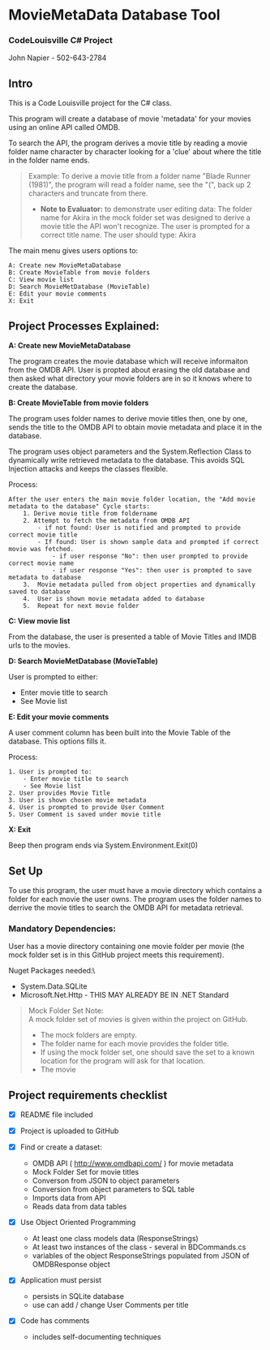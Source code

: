 # MovieMetaData Database Tool

### **CodeLouisville C# Project**
John Napier - 502-643-2784

## Intro
This is a Code Louisville project for the C# class.

This program will create a database of movie 'metadata' for your movies using an online API called OMDB.

To search the API, the program derives a movie title by reading a movie folder name character by character looking for a 'clue' about where the title in the folder name ends.

>Example:  To derive a movie title from a folder name "Blade Runner (1981)", the program will read a folder name, see the "(", back up 2 characters and truncate from there.
>  + **Note to Evaluator:**  to demonstrate user editing data: The folder name for Akira in the mock folder set was designed to derive a movie title the API won't recognize.  The user is prompted for a correct title name.  The user should type: Akira

The main menu gives users options to:

    A: Create new MovieMetaDatabase
    B: Create MovieTable from movie folders
    C: View movie list
    D: Search MovieMetDatabase (MovieTable)
    E: Edit your movie comments
    X: Exit

## Project Processes Explained:

**A: Create new MovieMetaDatabase**

The program creates the movie database which will receive informaiton from the OMDB API.  User is propted about erasing the old database and then asked what directory your movie folders are in so it knows where to create the database.

**B: Create MovieTable from movie folders**

The program uses folder names to derive movie titles then, one by one, sends the title to the OMDB API to obtain movie metadata and place it in the database.

 The program uses object parameters and the System.Reflection Class to dynamically write retrieved metadata to the database.  This avoids SQL Injection attacks and keeps the classes flexible.

Process:

    After the user enters the main movie folder location, the "Add movie metadata to the database" Cycle starts:
        1. Derive movie title from foldername
        2. Attempt to fetch the metadata from OMDB API
            - if not found: User is notified and prompted to provide correct movie title
            - If found: User is shown sample data and prompted if correct movie was fetched.
                - if user response "No": then user prompted to provide correct movie name
                - if user response "Yes": then user is prompted to save metadata to database
        3.  Movie metadata pulled from object properties and dynamically saved to database
        4.  User is shown movie metadata added to database
        5.  Repeat for next movie folder

**C: View movie list**

 From the database, the user is presented a table of Movie Titles and IMDB urls to the movies.

**D: Search MovieMetDatabase (MovieTable)**

User is prompted to either:
- Enter movie title to search
- See Movie list

**E: Edit your movie comments**

A user comment column has been built into the Movie Table of the database.  This options fills it.

Process:

    1. User is prompted to:
        - Enter movie title to search
        - See Movie list
    2. User provides Movie Title
    3. User is shown chosen movie metadata
    4. User is prompted to provide User Comment
    5. User Comment is saved under movie title

**X: Exit**

Beep then program ends via System.Environment.Exit(0)


## Set Up

To use this program, the user must have a movie directory which contains a folder for each movie the user owns.  The program uses the folder names to derrive the movie titles to search the OMDB API for metadata retrieval.  



### Mandatory Dependencies:

User has a movie directory containing one movie folder per movie (the mock folder set is in this GitHub project meets this requirement).

Nuget Packages needed:\
  - System.Data.SQLite
  - Microsoft.Net.Http - THIS MAY ALREADY BE IN .NET Standard



>Mock Folder Set Note:\
>A mock folder set of movies is given within the project on GitHub.
>  + The mock folders are empty.
>  + The folder name for each movie provides the folder title.
>  + If using the mock folder set, one should save the set to a known location for the program will ask for that location.
>  + The movie 

## Project requirements checklist

- [x] README file included
- [x] Project is uploaded to GitHub
- [x] Find or create a dataset:
  - OMDB API ( http://www.omdbapi.com/ ) for movie metadata
  - Mock Folder Set for movie titles
  - Converson from JSON to object parameters
  - Conversion from object parameters to SQL table
  - Imports data from API
  - Reads data from data tables
- [x] Use Object Oriented Programming
  - At least one class models data (ResponseStrings)
  - At least two instances of the class - several in BDCommands.cs
  - variables of the object ResponseStrings populated from JSON of OMDBResponse object
  
- [x] Application must persist
    - persists in SQLite database
    - use can add / change User Comments per title
- [x] Code has comments
    - includes self-documenting techniques


